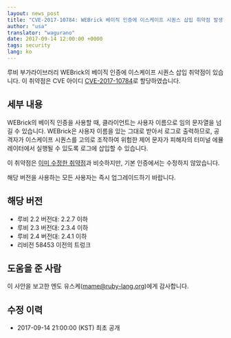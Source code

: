 ```yaml
---
layout: news_post
title: "CVE-2017-10784: WEBrick 베이직 인증에 이스케이프 시퀀스 삽입 취약점 발생"
author: "usa"
translator: "wagurano"
date: 2017-09-14 12:00:00 +0000
tags: security
lang: ko
---
```


루비 부가라이브러리 WEBrick의 베이직 인증에 이스케이프 시퀀스 삽입 취약점이 있습니다.
이 취약점은 CVE 아이디 [CVE-2017-10784](http://cve.mitre.org/cgi-bin/cvename.cgi?name=CVE-2017-10784)로 할당하였습니다.

## 세부 내용

WEBrick의 베이직 인증을 사용할 때, 클라이언트는 사용자 이름으로 임의 문자열을 넘길 수 있습니다.
WEBrick은 사용자 이름을 있는 그대로 받아서 로그로 출력하므로, 공격자가 이스케이프 시퀀스를 고의로 조작하여 위험한 제어 문자가 피해자의 터미널 에뮬레이터에서 실행될 수 있도록 로그에 삽입할 수 있습니다.

이 취약점은 [이미 수정한 취약점](/ko/news/2010/01/15/webrick-escape-sequence-injection/)과 비슷하지만, 기본 인증에서는 수정하지 않았습니다.

해당 버전을 사용하는 모든 사용자는 즉시 업그레이드하기 바랍니다.

## 해당 버전

* 루비 2.2 버전대: 2.2.7 이하
* 루비 2.3 버전대: 2.3.4 이하
* 루비 2.4 버전대: 2.4.1 이하
* 리비전 58453 이전의 트렁크

## 도움을 준 사람

이 사안을 보고한 엔도 유스케(<mame@ruby-lang.org>)에게 감사합니다.

## 수정 이력

* 2017-09-14 21:00:00 (KST) 최초 공개
